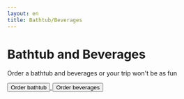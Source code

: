 ```yaml
---
layout: en
title: Bathtub/Beverages
---
```


<h1>Bathtub and Beverages</h1>
<p>Order a bathtub and beverages or your trip won't be as fun</p>

<div id="poster-image" style="background-image: url('/static/img/laeske.jpg');">
</div>

<a style="text-align: center" href="https://goo.gl/forms/wB3X0HwOokoppj5k1">
	<button class="applyBtn">
	  Order bathtub
	</button>
</a>

<a style="text-align: center; padding: 2px" href="https://docs.google.com/forms/d/e/1FAIpQLSd1r7yO_zGJ9vySUZScjNhkhC8-u4dhB4ZBfAE04ySnNj3Z7A/viewform">
	<button class="applyBtn"> 
		Order beverages
	</button>
</a>
